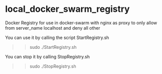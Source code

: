# local_docker_swarm_registry
Docker Registry for use in docker-swarm with nginx as proxy to only allow from server_name localhost and deny all other

You can use it by calling the script StartRegistry.sh

>> sudo ./StartRegistry.sh

You can stop it by calling StopRegistry.sh

>> sudo ./StopRegistry.sh
